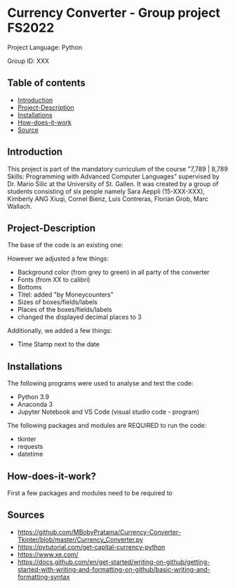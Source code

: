 # Currency Converter - Group project FS2022 

Project Language: Python

Group ID: XXX

## Table of contents
* [Introduction](#Introduction)
* [Project-Description](#Project-Description)
* [Installations](#Installations)
* [How-does-it-work](#How-does-it-work)
* [Source](#Source)


## Introduction
This project is part of the mandatory curriculum of the course "7,789 | 8,789 Skills: Programming with Advanced Computer Languages” supervised by Dr. Mario Silic at the University of St. Gallen. It was created by a group of students consisting of six people namely Sara Aeppli (15-XXX-XXX), Kimberly ANG Xiuqi, Cornel Bienz, Luis Contreras, Florian Grob, Marc Wallach. 


## Project-Description
The base of the code is an existing one: 

However we adjusted a few things:
* Background color (from grey to green) in all party of the converter
* Fonts (from XX to calibri)
* Bottoms 
* Titel: added "by Moneycounters" 
* Sizes of boxes/fields/labels
* Places of the boxes/fields/labels
* changed the displayed decimal places to 3 

Additionally, we added a few things:
* Time Stamp next to the date

## Installations
The following programs were used to analyse and test the code:
* Python 3.9 
* Anaconda 3
* Jupyter Notebook and VS Code (visual studio code - program)

The following packages and modules are REQUIRED to run the code: 
* tkinter
* requests
* datetime

## How-does-it-work?
First a few packages and modules need to be required to 

## Sources
* https://github.com/MBobyPratama/Currency-Converter-Tkinter/blob/master/Currency_Converter.py
* https://pytutorial.com/get-capital-currency-python
* https://www.xe.com/
* https://docs.github.com/en/get-started/writing-on-github/getting-started-with-writing-and-formatting-on-github/basic-writing-and-formatting-syntax




